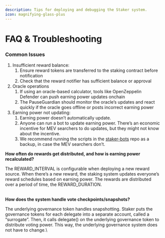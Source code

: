 ```yaml
---
description: Tips for deploying and debugging the Staker system.
icon: magnifying-glass-plus
---
```


# FAQ & Troubleshooting

### Common Issues

1. Insufficient reward balance:
   1. Ensure reward tokens are transferred to the staking contract before notification
   2. &#x20;Check that the reward notifier has sufficient balance or approval
2. Oracle operations
   1. If using an oracle-based calculator, tools like OpenZeppelin Defender can push earning power updates onchain
   2. The PauseGuardian should monitor the oracle’s updates and react quickly if the oracle goes offline or posts incorrect earning power
3. Earning power not updating:
   1. Earning power doesn’t automatically update.&#x20;
   2. Anyone can run a bot to update earning power. There’s an economic incentive for MEV searchers to do updates, but they might not know about the incentive.
   3. We recommend running the scripts in the [staker-bots](https://github.com/withtally/staker-bots) repo as a backup, in case the MEV searchers don’t.

**How often do rewards get distributed, and how is earning power recalculated?**&#x20;

The REWARD\_INTERVAL is configurable when deploying a new reward source. When there’s a new reward, the staking system updates everyone’s reward schedules based on earning power. The rewards are distributed over a period of time, the REWARD\_DURATION.

\
**How does the system handle vote checkpoints/snapshots?**&#x20;

The underlying governance token handles snapshotting. Staker puts the governance tokens for each delegate into a separate account, called a “surrogate”. Then, it calls delegate() on the underlying governance token to distribute voting power. This way, the underlying governance system does not have to change.\

